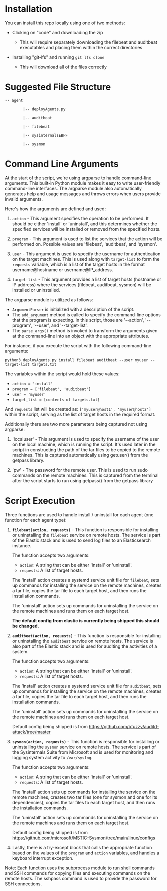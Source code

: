 # Installation

You can install this repo locally using one of two methods:

- Clicking on "code" and downloading the zip

  - This will require separately downloading the filebeat and auditbeat executables and placing them within the correct directories

- Installing "git-lfs" and running `git lfs clone`

  - This will download all of the files correctly

# Suggested File Structure

```
-- agent

        |-- deployAgents.py
    
        |-- auditbeat
    
        |-- filebeat
    
        |-- sysinternalsEBPF
    
        |-- sysmon
```

# Command Line Arguments

At the start of the script, we're using argparse to handle command-line arguments. This built-in Python module makes it easy to write user-friendly command-line interfaces. The argparse module also automatically generates help and usage messages and throws errors when users provide invalid arguments.

Here's how the arguments are defined and used:

1. `action` - This argument specifies the operation to be performed. It should be either 'install' or 'uninstall', and this determines whether the specified services will be installed or removed from the specified hosts.

2. `program` - This argument is used to list the services that the action will be performed on. Possible values are 'filebeat', 'auditbeat', and 'sysmon'. 

3. `user` - This argument is used to specify the username for authentication on the target machines. This is used along with `target-list` to form the `requests` variable, which is a list of the target hosts in the format username@hostname or username@IP_address.

4. `target-list` - This argument provides a list of target hosts (hostname or IP address) where the services (filebeat, auditbeat, sysmon) will be installed or uninstalled.

The argparse module is utilized as follows:

- `ArgumentParser` is initialized with a description of the script.
- The `add_argument` method is called to specify the command-line options that the program is expecting. In this script, those are '--action', '--program', '--user', and '--target-list'.
- The `parse_args()` method is invoked to transform the arguments given at the command-line into an object with the appropriate attributes.

For instance, if you execute the script with the following command-line arguments:
```
python3 deployAgents.py install filebeat auditbeat --user myuser --target-list targets.txt
```
The variables within the script would hold these values:
- `action = 'install'`
- `program = ['filebeat', 'auditbeat']`
- `user = 'myuser'`
- `target_list = [contents of targets.txt]`

And `requests` list will be created as: `['myuser@host1', 'myuser@host2']` within the script, serving as the list of target hosts in the required format.

Additionally there are two more parameters being captured not using argparse:

1. 'localuser' - This argument is used to specify the username of the user on the local machine, which is running the script. It's used later in the script in constructing the path of the tar files to be copied to the remote machines.
                 This is captured automatically using getuser() from the getpass library.
               
2. 'pw' - The password for the remote user. This is used to run sudo commands on the remote machines.
          This is captured from the terminal after the script starts to run using getpass() from the getpass library
          
# Script Execution

Three functions are used to handle install / uninstall for each agent (one function for each agent type):

1. **`filebeat(action, requests)`** - This function is responsible for installing or uninstalling the `filebeat` service on remote hosts. The service is part of the Elastic stack and is used to send log files to an Elasticsearch instance.

    The function accepts two arguments:
    - `action`: A string that can be either 'install' or 'uninstall'.
    - `requests`: A list of target hosts.

    The 'install' action creates a systemd service unit file for `filebeat`, sets up commands for installing the service on the remote machines, creates a tar file, copies the tar file to each target host, and then runs the installation commands.

    The 'uninstall' action sets up commands for uninstalling the service on the remote machines and runs them on each target host.

    <strong>The default config from elastic is currently being shipped this should be changed.</strong>

3. **`auditbeat(action, requests)`** - This function is responsible for installing or uninstalling the `auditbeat` service on remote hosts. The service is also part of the Elastic stack and is used for auditing the activities of a system.

    The function accepts two arguments:
    - `action`: A string that can be either 'install' or 'uninstall'.
    - `requests`: A list of target hosts.

    The 'install' action creates a systemd service unit file for `auditbeat`, sets up commands for installing the service on the remote machines, creates a tar file, copies the tar file to each target host, and then runs the installation commands.

    The 'uninstall' action sets up commands for uninstalling the service on the remote machines and runs them on each target host.

    Default config being shipped is from https://github.com/bfuzzy/auditd-attack/tree/master

4. **`sysmon(action, requests)`** - This function is responsible for installing or uninstalling the `sysmon` service on remote hosts. The service is part of the Sysinternals Suite from Microsoft and is used for monitoring and logging system activity to `/var/syslog`.

    The function accepts two arguments:
    - `action`: A string that can be either 'install' or 'uninstall'.
    - `requests`: A list of target hosts.

    The 'install' action sets up commands for installing the service on the remote machines, creates two tar files (one for sysmon and one for its dependencies), copies the tar files to each target host, and then runs the installation commands.

    The 'uninstall' action sets up commands for uninstalling the service on the remote machines and runs them on each target host.

    Default config being shipped is from https://github.com/microsoft/MSTIC-Sysmon/tree/main/linux/configs

5. Lastly, there is a try-except block that calls the appropriate function based on the values of the `program` and `action` variables, and handles a keyboard interrupt exception.

Note: Each function uses the subprocess module to run shell commands and SSH commands for copying files and executing commands on the remote hosts. The sshpass command is used to provide the password for SSH connections.
